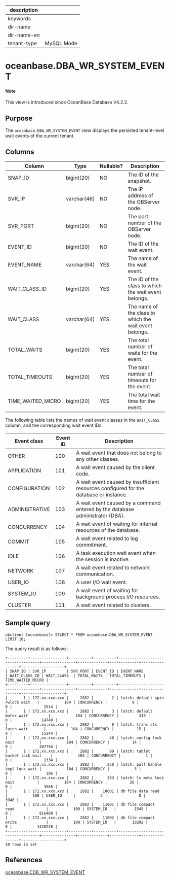 | description ||
|---|---|
| keywords ||
| dir-name ||
| dir-name-en ||
| tenant-type | MySQL Mode |

# oceanbase.DBA_WR_SYSTEM_EVENT

<main id="notice" type='explain'>
<h4>Note</h4>
<p>This view is introduced since OceanBase Database V4.2.2. </p>
</main>

## Purpose

The `oceanbase.DBA_WR_SYSTEM_EVENT` view displays the persisted tenant-level wait events of the current tenant.

## Columns

| **Column** | **Type** | **Nullable?** | **Description** |
|-------------------|-------------|---------------------|----------------------------------------|
| SNAP_ID | bigint(20) | NO | The ID of the snapshot. |
| SVR_IP | varchar(46) | NO | The IP address of the OBServer node. |
| SVR_PORT | bigint(20) | NO | The port number of the OBServer node. |
| EVENT_ID | bigint(20) | NO | The ID of the wait event. |
| EVENT_NAME | varchar(64) | YES | The name of the wait event. |
| WAIT_CLASS_ID | bigint(20) | YES | The ID of the class to which the wait event belongs. |
| WAIT_CLASS | varchar(64) | YES | The name of the class to which the wait event belongs. |
| TOTAL_WAITS | bigint(20) | YES | The total number of waits for the event. |
| TOTAL_TIMEOUTS | bigint(20) | YES | The total number of timeouts for the event. |
| TIME_WAITED_MICRO | bigint(20) | YES | The total wait time for the event. |

The following table lists the names of wait event classes in the `WAIT_CLASS` column, and the corresponding wait event IDs.

| Event class | Event ID | Description |
|------|----|------|
| OTHER | 100 | A wait event that does not belong to any other classes. |
| APPLICATION | 101 | A wait event caused by the client code. |
| CONFIGURATION | 102 | A wait event caused by insufficient resources configured for the database or instance. |
| ADMINISTRATIVE | 103 | A wait event caused by a command entered by the database administrator (DBA). |
| CONCURRENCY | 104 | A wait event of waiting for internal resources of the database. |
| COMMIT | 105 | A wait event related to log commitment. |
| IDLE | 106 | A task execution wait event when the session is inactive. |
| NETWORK | 107 | A wait event related to network communication. |
| USER_IO | 108 | A user I/O wait event. |
| SYSTEM_IO | 109 | A wait event of waiting for background process I/O resources. |
| CLUSTER | 111 | A wait event related to clusters. |

## Sample query

```shell
obclient [oceanbase]> SELECT * FROM oceanbase.DBA_WR_SYSTEM_EVENT LIMIT 10;
```

The query result is as follows:

```shell
+---------+----------------+----------+----------+-----------------------------------+---------------+-------------+-------------+----------------+-------------------+
| SNAP_ID | SVR_IP         | SVR_PORT | EVENT_ID | EVENT_NAME                        | WAIT_CLASS_ID | WAIT_CLASS  | TOTAL_WAITS | TOTAL_TIMEOUTS | TIME_WAITED_MICRO |
+---------+----------------+----------+----------+-----------------------------------+---------------+-------------+-------------+----------------+-------------------+
|       1 | 172.xx.xxx.xxx |     2882 |        2 | latch: default spin rwlock wait   |           104 | CONCURRENCY |           9 |              0 |              2514 |
|       1 | 172.xx.xxx.xxx |     2882 |        3 | latch: default mutex wait         |           104 | CONCURRENCY |         318 |              0 |             14740 |
|       1 | 172.xx.xxx.xxx |     2882 |        8 | latch: trans ctx latch wait       |           104 | CONCURRENCY |          15 |              0 |             15244 |
|       1 | 172.xx.xxx.xxx |     2882 |       40 | latch: config lock wait           |           104 | CONCURRENCY |          14 |              0 |            207794 |
|       1 | 172.xx.xxx.xxx |     2882 |       99 | latch: tablet bucket lock wait    |           104 | CONCURRENCY |           1 |              0 |              1334 |
|       1 | 172.xx.xxx.xxx |     2882 |      258 | latch: palf handle impl lock wait |           104 | CONCURRENCY |           3 |              0 |               186 |
|       1 | 172.xx.xxx.xxx |     2882 |      283 | latch: ls meta lock wait          |           104 | CONCURRENCY |          26 |              0 |              3568 |
|       1 | 172.xx.xxx.xxx |     2882 |    10001 | db file data read                 |           108 | USER_IO     |           2 |              0 |              3946 |
|       1 | 172.xx.xxx.xxx |     2882 |    11001 | db file compact read              |           109 | SYSTEM_IO   |        1545 |              0 |            816400 |
|       1 | 172.xx.xxx.xxx |     2882 |    11002 | db file compact write             |           109 | SYSTEM_IO   |       10292 |              0 |           1420220 |
+---------+----------------+----------+----------+-----------------------------------+---------------+-------------+-------------+----------------+-------------------+
10 rows in set
```

## References

[oceanbase.CDB_WR_SYSTEM_EVENT](../../300.system-view-of-sys-tenant/200.dictionary-view-of-sys-tenant/14200.o-cdb_wr_system_event-of-sys-tenant.md)